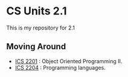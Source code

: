 # CS Units 2.1
This is my repository for 2.1 <br>

## Moving Around
- [ICS 2201](./ICS_2201-OOP_II) : Object Oriented Programming II. <br>
- [ICS 2204](./ICS_2204-programming_languages) : Programming languages. <br>
